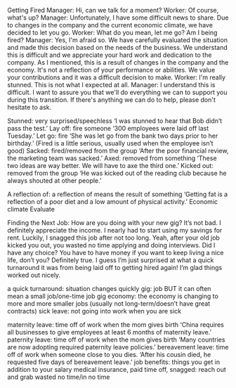 Getting Fired
Manager: Hi, can we talk for a moment?
Worker: Of course, what's up?
Manager: Unfortunately, I have some difficult news to share. Due to changes in the company and the current economic climate, we have decided to let you go.
Worker: What do you mean, let me go? Am I being fired?
Manager: Yes, I'm afraid so. We have carefully evaluated the situation and made this decision based on the needs of the business. We understand this is difficult and we appreciate your hard work and dedication to the company. As I mentioned, this is a result of changes in the company and the economy. It's not a reflection of your performance or abilities. We value your contributions and it was a difficult decision to make.
Worker: I'm really stunned. This is not what I expected at all.
Manager: I understand this is difficult. I want to assure you that we'll do everything we can to support you during this transition. If there's anything we can do to help, please don't hesitate to ask.

Stunned: very surprised/speechless
‘I was stunned to hear that Bob didn’t pass the test.’
Lay off: fire someone
‘300 employees were laid off last Tuesday.’
Let go: fire
‘She was let go from the bank two days prior to her birthday.’
(Fired is a little serious, usually used when the employee isn’t good)
Sacked: fired/removed from the group
‘After the poor financial review, the marketing team was sacked.’
Axed: removed from something
‘These two ideas are way better. We will have to axe the third one.’
Kicked out: removed from the group
‘He was kicked out of the reading club because he always shouted at other people.’

A reflection of: a reflection of means the result of something ‘Getting fat is a reflection of a poor diet and a low amount of physical activity.’
Economic climate
Evaluate

Finding the Next Job:
How are you doing with your new gig?
It’s not bad. I definitely appreciate the income. I nearly had to start using my savings for rent. Luckily, I snagged this job after not too long.
Yeah, after your old job kicked you out, you wasted no time applying and doing interviews.
Did I have any choice? You have to have money if you want to keep living a nice life, don’t you?
Definitely true. I guess I’m just surprised at what a quick turnaround it was from being laid off to getting hired again! I’m glad things worked out nicely. 

a quick turnaround:
situation changes quickly
gig:
job BUT it can often mean a small job/one-time job
gig economy: the economy is changing to more and more smaller jobs (usually not long-term/doesn’t have great contracts)
sick leave: not going into work when you are sick


maternity leave: time off of work when the mom gives birth
‘China requires all businesses to give employees at least 6 months of maternity leave.’
paternity leave: time off of work when the mom gives birth
‘Many countries are now adopting required paternity leave policies.’
bereavement leave: time off of work when someone close to you dies. ‘After his cousin died, he requested five days of bereavement leave.’
job benefits: things you get in addition to your salary
medical insurance, paid time off, 
snagged: reach out and grab
wasted no time/in no time
